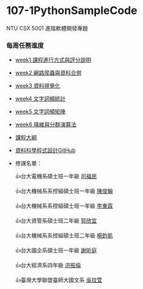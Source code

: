 # 107-1PythonSampleCode
NTU CSX 5001 進階軟體開發專題

### 每周任務進度

- [week1 課程進行方式與評分說明](https://github.com/NTU-CSX-Project/107-1PythonSampleCode/tree/master/week_1)

- [week2 網路爬蟲與資料合併](https://github.com/NTU-CSX-Project/107-1PythonSampleCode/tree/master/week_2)

- [week3 資料視覺化](https://github.com/NTU-CSX-Project/107-1PythonSampleCode/tree/master/week_3)

- [week4 文字詞頻統計](https://github.com/NTU-CSX-Project/107-1PythonSampleCode/tree/master/week_4)

- [week5 文字詞頻矩陣](https://github.com/NTU-CSX-Project/107-1PythonSampleCode/tree/master/week_5)

- [week6 降維與分群演算法](https://github.com/NTU-CSX-Project/107-1PythonSampleCode/tree/master/week_6)

- [課程大綱](https://csx.aca.ntu.edu.tw/1071CSX5001_)

- [資料科學程式設計GitHub](https://github.com/NTU-CSX-Project/107-1PythonSampleCode/)

- 修課名單：

    :thumbsup:台大電機系碩士班一年級 [司福民](https://github.com/sufferming/csxproject)
    
    :thumbsup:台大機械系系控組碩士班一年級 [陳俊翰](https://github.com/Hank421Chen/STASD)
    
    :thumbsup:台大機械系系控組碩士班一年級 [李東霖](https://github.com/snowflakedong/107-1_Python_Project)
    
    :thumbsup:台大資管系碩士班二年級 [郭欣宜](https://github.com/kuosheena2/CSX)
    
    :thumbsup:台大機械系系控組碩士班二年級 [楊鈞凱](https://github.com/YangChunKai/NTUCSX2018)
    
    :thumbsup:台大國企系碩士班一年級 [謝昕庭](https://github.com/hsiehkl/NTU-CSX-Project)
    
    :thumbsup:台大經濟系四年級 [洪振倫](https://github.com/kevinkevin556/STASD)
    
    :thumbsup:臺灣大學聯盟臺師大國文系 [吳玟萱](https://github.com/chloe8599/NTU-CSX-Project)
    
